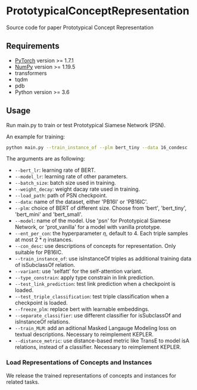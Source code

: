 # PrototypicalConceptRepresentation

Source code for paper Prototypical Concept Representation

## Requirements

- [PyTorch](http://pytorch.org/) version >= 1.7.1
- [NumPy](http://numpy.org/) version >= 1.19.5
- transformers
- tqdm
- pdb
- Python version >= 3.6

## Usage

Run main.py to train or test Prototypical Siamese Network (PSN). 

An example for training:

```bash
python main.py --train_instance_of --plm bert_tiny --data 16_condesc 
```

The arguments are as following:
* `--bert_lr`: learning rate of BERT.
* `--model_lr`: learning rate of other parameters.
* `--batch_size`: batch size used in training.
* `--weight_decay`: weight dacay rate used in training.
* `--load_path`: path of PSN checkpoint.
* `--data`: name of the dataset, either 'PB16I' or 'PB16IC'.
* `--plm`: choice of BERT of different size. Choose from 'bert', 'bert_tiny', 'bert_mini' and 'bert_small'.
* `--model`: name of the model. Use 'psn' for Prototypical Siamese Network, or 'prot_vanilla' for a model with vanilla prototype.
* `--ent_per_con`: the hyperparameter $\eta$, default to 4. Each triple samples at most $2*\eta$ instances.
* `--con_desc`: use descriptions of concepts for representation. Only suitable for PB16IC.
* `--train_instance_of`: use isInstanceOf triples as additional training data of isSubclassOf relation.
* `--variant`: use 'selfatt' for the self-attention variant.
* `--type_constrain`: apply type constrain in link prediction.
* `--test_link_prediction`: test link prediction when a checkpoint is loaded.
* `--test_triple_classification`: test triple classification when a checkpoint is loaded.
* `--freeze_plm`: replace bert with learnable embeddings.
* `--separate_classifier`: use different classifier for isSubclassOf and isInstanceOf relations.
* `--train_MLM`: add an aditional Masked Langauge Modeling loss on textual descriptions. Necessary to reimplement KEPLER.
* `--distance_metric`: use distance-based metric like TransE to model isA relations, instead of a classifier. Necessary to reimplement KEPLER.


### Load Representations of Concepts and Instances

We release the trained representations of concepts and instances for related tasks. 
